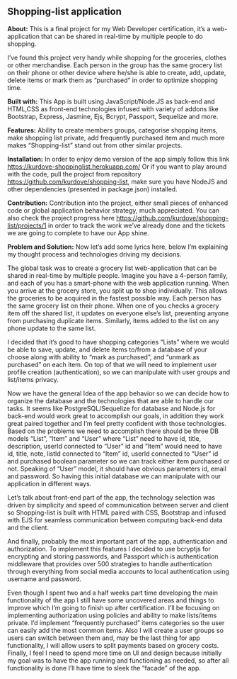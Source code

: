 ## Shopping-list application

**About:**
This is a final project for my Web Developer certification, it’s a web-application that can be shared in real-time by multiple people to do shopping.

I’ve found this project very handy while shopping for the groceries, clothes or other merchandise. Each person in the group has the same grocery list on their phone or other device where he/she is able to create, add, update, delete items or mark them as “purchased” in order to optimize shopping time.

**Built with:**
This App is built using JavaScript/Node.JS as back-end and HTML,CSS as front-end  technologies infused with variety of addons like Bootstrap, Express, Jasmine, Ejs, Bcrypt, Passport, Sequelize and more.

**Features:**
Ability to create members groups, categorise shopping items, make shopping list private, add frequently purchased item and much more makes “Shopping-list” stand out from other similar projects.

**Installation:**
In order to enjoy demo version of the app simply follow this link https://kurdove-shoppinglist.herokuapp.com/
Or if you want to play around with the code, pull the project from repository https://github.com/kurdove/shopping-list, make sure you have NodeJS and other dependencies (presented in package.json) installed.

**Contribution:**
Contribution into the project, either small pieces of enhanced code or global application behavior strategy, much appreciated. You can also check the project progress here https://github.com/kurdove/shopping-list/projects/1 in order to track the work we’ve already done and the tickets we are going to complete to have our App shine.

**Problem and Solution:**
Now let’s add some lyrics here, below I’m explaining my thought process and technologies driving my decisions.

The global task was to create a grocery list web-application that can be shared in real-time by multiple people. Imagine you have a 4-person family, and each of you has a smart-phone with the web application running. When you arrive at the grocery store, you split up to shop individually. This allows the groceries to be acquired in the fastest possible way. Each person has the same grocery list on their phone. When one of you checks a grocery item off the shared list, it updates on everyone else’s list, preventing anyone from purchasing duplicate items. Similarly, items added to the list on any phone update to the same list.

I decided that it’s good to have shopping categories “Lists” where we would be able to save, update, and delete items to/from a database of your choose along with ability to “mark as purchased”, and “unmark as purchased” on each item. On top of that we will need to implement user profile creation (authentication), so we can manipulate with user groups and list/items privacy.

Now we have the general Idea of the app behavior so we can decide how to organize the database and the technologies that are able to handle our tasks.
It seems like PostgreSQL/Sequelize for database and Node.js for back-end would work great to accomplish our goals, in addition they work great paired together and I’m feel pretty confident with those technologies.
Based on the problems we need to accomplish there should be three DB models “List”, “Item” and “User” where “List” need to have id, title, description, userId  connected to “User” id and “Item” would need to have id, title, note, listId connected to “Item” id, userId  connected to “User” id and purchased boolean parameter so we can track either item purchased or not. Speaking of “User” model, it should have obvious parameters id, email and password. So having this initial database we can manipulate with our application in different ways.

Let’s talk about front-end part of the app, the technology selection was driven by simplicity and speed of communication between server and client so Shopping-list is built with HTML paired with CSS, Bootstrap and infused with EJS for seamless communication between computing back-end data and the client.

And finally, probably the most important part of the app, authentication and authorization. To implement this features I decided to use bcryptjs for encrypting and storing passwords, and Passport which is authentication middleware that provides over 500 strategies to handle authentication through everything from social media accounts to local authentication using username and password.

Even though I spent two and a half weeks part time developing the main functionality of the app I still have some uncovered areas and things to improve which I’m going to finish up after certification.
I’ll be focusing on implementing authorization using policies and ability to make lists/items private. I’d implement “frequently purchased” items categories so the user can easily add the most common items. Also I will create a user groups so users can switch between them and, may be the last thing for app functionality, I will allow users to split payments based on grocery costs.
Finally, I feel I need to spend more time on UI and design because initially my goal was to have the app running and functioning as needed, so after all functionality is done I’ll have time to sleek the “facade” of the app.

